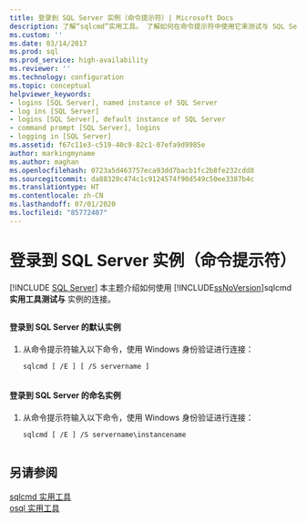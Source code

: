 ```yaml
---
title: 登录到 SQL Server 实例（命令提示符）| Microsoft Docs
description: 了解“sqlcmd”实用工具。 了解如何在命令提示符中使用它来测试与 SQL Server 实例的连接。
ms.custom: ''
ms.date: 03/14/2017
ms.prod: sql
ms.prod_service: high-availability
ms.reviewer: ''
ms.technology: configuration
ms.topic: conceptual
helpviewer_keywords:
- logins [SQL Server], named instance of SQL Server
- log ins [SQL Server]
- logins [SQL Server], default instance of SQL Server
- command prompt [SQL Server], logins
- logging in [SQL Server]
ms.assetid: f67c11e3-c519-40c9-82c1-07efa9d9985e
author: markingmyname
ms.author: maghan
ms.openlocfilehash: 0723a5d463757eca93dd7bacb1fc2b8fe232cdd8
ms.sourcegitcommit: da88320c474c1c9124574f90d549c50ee3387b4c
ms.translationtype: HT
ms.contentlocale: zh-CN
ms.lasthandoff: 07/01/2020
ms.locfileid: "85772407"
---
```

# <a name="log-in-to-an-instance-of-sql-server-command-prompt"></a>登录到 SQL Server 实例（命令提示符）
 [!INCLUDE [SQL Server](../../includes/applies-to-version/sqlserver.md)]
  本主题介绍如何使用 [!INCLUDE[ssNoVersion](../../includes/ssnoversion-md.md)]sqlcmd **实用工具测试与** 实例的连接。  
  
##  <a name="SSMSProcedure"></a>  
  
#### <a name="to-log-in-to-the-default-instance-of-sql-server"></a>登录到 SQL Server 的默认实例  
  
1.  从命令提示符输入以下命令，使用 Windows 身份验证进行连接：  
  
    ```  
    sqlcmd [ /E ] [ /S servername ]  
  
    ```  
  
#### <a name="to-log-in-to-a-named-instance-of-sql-server"></a>登录到 SQL Server 的命名实例  
  
1.  从命令提示符输入以下命令，使用 Windows 身份验证进行连接：  
  
    ```  
    sqlcmd [ /E ] /S servername\instancename  
  
    ```  
  
## <a name="see-also"></a>另请参阅  
 [sqlcmd 实用工具](../../tools/sqlcmd-utility.md)   
 [osql 实用工具](../../tools/osql-utility.md)  
  
  
